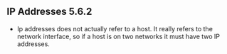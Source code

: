 
## IP Addresses 5.6.2

- Ip addresses does not actually refer to a host. It really refers to the network interface, so if a host is on two networks it must have two IP addresses.
